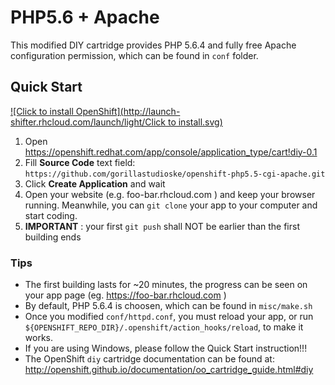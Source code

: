 # PHP5.6 + Apache 

This modified DIY cartridge provides PHP 5.6.4 and fully free Apache configuration permission, which can be found in `conf` folder.

## Quick Start

[![Click to install OpenShift](http://launch-shifter.rhcloud.com/launch/light/Click to install.svg)](https://openshift.redhat.com/app/console/application_type/custom?&cartridges[]=diy-0.1&initial_git_url=https://github.com/gorillastudioske/openshift-php5.6-cgi-apache.git&name=php)

1. Open https://openshift.redhat.com/app/console/application_type/cart!diy-0.1 
2. Fill **Source Code** text field: `https://github.com/gorillastudioske/openshift-php5.5-cgi-apache.git`
3. Click **Create Application** and wait
4. Open your website (e.g. foo-bar.rhcloud.com ) and keep your browser running. Meanwhile, you can `git clone` your app to your computer and start coding.
5. **IMPORTANT** : your first `git push` shall NOT be earlier than the first building ends

### Tips

* The first building lasts for ~20 minutes, the progress can be seen on your app page (eg. https://foo-bar.rhcloud.com )
* By default, PHP 5.6.4 is choosen, which can be found in `misc/make.sh`
* Once you modified `conf/httpd.conf`, you must reload your app, or run `${OPENSHIFT_REPO_DIR}/.openshift/action_hooks/reload`, to make it works.
* If you are using Windows, please follow the Quick Start instruction!!!
* The OpenShift `diy` cartridge documentation can be found at:
http://openshift.github.io/documentation/oo_cartridge_guide.html#diy
